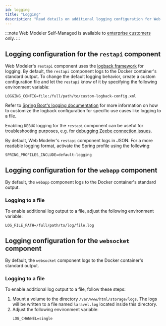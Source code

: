 ```yaml
---
id: logging
title: "Logging"
description: "Read details on additional logging configuration for Web Modeler."
---
```


:::note
Web Modeler Self-Managed is available to [enterprise customers](../../../../reference/licenses.md#web-modeler) only.
:::

## Logging configuration for the `restapi` component

Web Modeler's `restapi` component uses the [logback framework](https://logback.qos.ch/) for logging. By default, the
`restapi` component logs to the Docker container's standard output. To change the default logging behavior, create a
custom configuration file and let the `restapi` know of it by specifying the following environment variable:

```
LOGGING_CONFIG=file:/full/path/to/custom-logback-config.xml
```

Refer to [Spring Boot's logging documentation](https://docs.spring.io/spring-boot/docs/current/reference/html/howto.html#howto.logging.logback)
for more information on how to customize the logback configuration for specific use cases like logging to a file.

Enabling `DEBUG` logging for the `restapi` component can be useful for troubleshooting purposes, e.g. for
[debugging Zeebe connection issues](../troubleshooting/troubleshoot-zeebe-connection.md#how-can-i-debug-log-grpc--zeebe-communication).

By default, Web Modeler's `restapi` component logs in JSON. For a more readable logging format, activate the Spring profile using the following:

```properties
SPRING_PROFILES_INCLUDE=default-logging
```

## Logging configuration for the `webapp` component

By default, the `webapp` component logs to the Docker container's standard output.

### Logging to a file

To enable additional log output to a file, adjust the following environment variable:

```
LOG_FILE_PATH=/full/path/to/log/file.log
```

## Logging configuration for the `websocket` component

By default, the `websocket` component logs to the Docker container's standard output.

### Logging to a file

To enable additional log output to a file, follow these steps:

1. Mount a volume to the directory `/var/www/html/storage/logs`. The logs will be written to a file named `laravel.log` located inside this directory.
2. Adjust the following environment variable:
   ```
   LOG_CHANNEL=single
   ```
